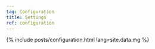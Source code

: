 ```yaml
---
tag: Configuration
title: Settings
ref: configuration
---
```


{% include posts/configuration.html lang=site.data.mg %}
